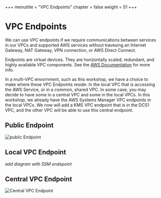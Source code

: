 +++
menutitle = "VPC Endpoints"
chapter = false
weight = 51
+++

# VPC Endpoints

We can use VPC endpoints if we require communications between services in our VPCs and supported AWS services without travesing an Internet Gateway, NAT Gateway, VPN connection, or AWS Direct Connect.

Endpoints are virtual devices. They are horizontally scaled, redundant, and highly available VPC components. See the [AWS Documentation](https://docs.aws.amazon.com/vpc/latest/userguide/vpc-endpoints.html "external link") for more info.

In a multi-VPC envornment, such as this workshop, we have a choice to make where these VPC Endpoints reside: In the local VPC that is accessing the AWS Service, or in a common, shared VPC. In some case, you may decide to have some in a central VPC and some in the local VPCs. In this workshop, we already have the AWS Systems Manager VPC endpoints in the local VPCs. We now will add a KMS VPC endpoint that is in the DCS1 VPC, and the other VPC will be able to use this central endpoint.

## Public Endpoint

![public Endpoint](../images/kms-noendpoint.png)

## Local VPC Endpoint

_add diagram with SSM endspoint_

## Central VPC Endpoint

![Central VPC Endpoint](../images/kms-endpoint.png)
